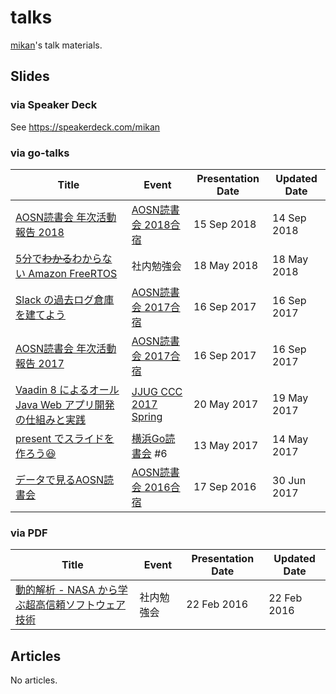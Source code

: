 # talks

[mikan](https://github.com/mikan)'s talk materials.

## Slides

### via Speaker Deck

See https://speakerdeck.com/mikan

### via go-talks

| Title                       | Event | Presentation Date | Updated Date |
| --------------------------- | ----- | ----------------- | ------------ |
| [AOSN読書会 年次活動報告 2018](https://go-talks.appspot.com/github.com/mikan/talks/aosn-report-2018.slide) | [AOSN読書会 2018合宿](https://aosn.github.io/) | 15 Sep 2018 | 14 Sep 2018 |
| [5分で~~わかる~~わからない Amazon FreeRTOS](https://go-talks.appspot.com/github.com/mikan/talks/amazon-freertos-5min.slide#1) | 社内勉強会 | 18 May 2018 | 18 May 2018 |
| [Slack の過去ログ倉庫を建てよう](https://go-talks.appspot.com/github.com/mikan/talks/aosn-lt-2017.slide) | [AOSN読書会 2017合宿](https://aosn.github.io/event/6-0916camp) | 16 Sep 2017 | 16 Sep 2017 |
| [AOSN読書会 年次活動報告 2017](https://go-talks.appspot.com/github.com/mikan/talks/aosn-report-2017.slide) | [AOSN読書会 2017合宿](https://aosn.github.io/event/6-0916camp) | 16 Sep 2017 | 16 Sep 2017 |
| [Vaadin 8 によるオール Java Web アプリ開発の仕組みと実践](https://go-talks.appspot.com/github.com/mikan/talks/ccc-vaadin-8.slide) | [JJUG CCC 2017 Spring](http://www.java-users.jp/ccc2017spring/) | 20 May 2017 | 19 May 2017 |
| [present でスライドを作ろう😆](https://go-talks.appspot.com/github.com/mikan/talks/intro-to-present.slide) | [横浜Go読書会](https://yokohama-go-reading.connpass.com/) #6 | 13 May 2017 | 14 May 2017 |
| [データで見るAOSN読書会](https://go-talks.appspot.com/github.com/mikan/talks/aosn-lt-2016.slide) | [AOSN読書会 2016合宿](http://aosn.ws/event/3-0917camp) | 17 Sep 2016 | 30 Jun 2017 |

### via PDF

| Title                       | Event | Presentation Date | Updated Date |
| --------------------------- | ----- | ----------------- | ------------ |
| [動的解析 - NASA から学ぶ超高信頼ソフトウェア技術](https://github.com/mikan/jpf-demo/blob/master/docs/2016-02-22_APDC-DevFest-4.pdf) | 社内勉強会 | 22 Feb 2016 | 22 Feb 2016 |

## Articles

No articles.

